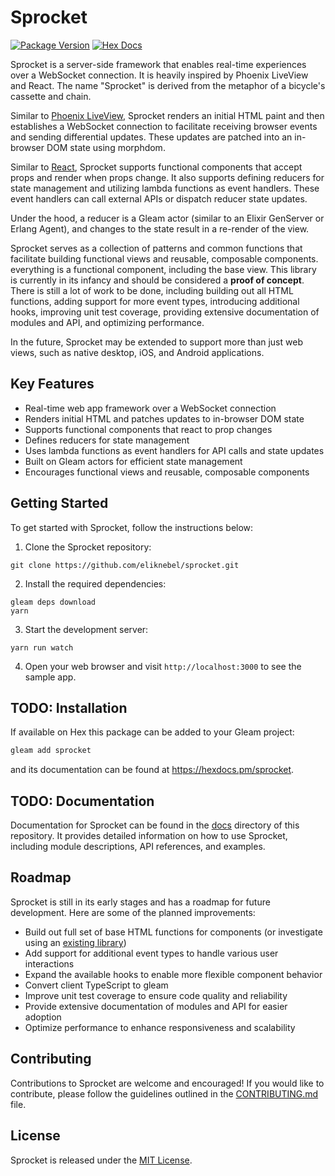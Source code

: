 # Sprocket

[![Package Version](https://img.shields.io/hexpm/v/sprocket)](https://hex.pm/packages/sprocket)
[![Hex Docs](https://img.shields.io/badge/hex-docs-ffaff3)](https://hexdocs.pm/sprocket/)

Sprocket is a server-side framework that enables real-time experiences over a WebSocket
connection. It is heavily inspired by Phoenix LiveView and React. The name "Sprocket" is derived from the
metaphor of a bicycle's cassette and chain. 

Similar to [Phoenix LiveView](https://github.com/phoenixframework/phoenix_live_view), Sprocket renders an initial HTML paint and then establishes a WebSocket connection to facilitate receiving browser events and sending differential updates. These updates are patched into an in-browser DOM state using morphdom. 

Similar to [React](https://github.com/facebook/react), Sprocket supports functional components that accept props and render when props change. It also supports defining reducers for state management and utilizing lambda functions as event handlers. These event handlers can call external APIs or dispatch reducer state updates. 

Under the hood, a reducer is a Gleam actor (similar to an Elixir GenServer or Erlang Agent), and changes to the state result in a re-render of the view. 

Sprocket serves as a collection of patterns and common functions that facilitate building functional
views and reusable, composable components. everything is a functional component, including the base
view.
This library is currently in its infancy and should be considered
a **proof of concept**. There is still a lot of work to be done, including building out all HTML
functions, adding support for more event types, introducing additional hooks, improving unit test
coverage, providing extensive documentation of modules and API, and optimizing performance. 

In the future, Sprocket may be extended to support more than just web views, such as native desktop, iOS, and Android applications.

## Key Features

- Real-time web app framework over a WebSocket connection
- Renders initial HTML and patches updates to in-browser DOM state
- Supports functional components that react to prop changes
- Defines reducers for state management
- Uses lambda functions as event handlers for API calls and state updates
- Built on Gleam actors for efficient state management
- Encourages functional views and reusable, composable components

## Getting Started

To get started with Sprocket, follow the instructions below:

1. Clone the Sprocket repository:
```
git clone https://github.com/eliknebel/sprocket.git
```

2. Install the required dependencies:
```
gleam deps download
yarn
```

3. Start the development server:
```
yarn run watch
```

4. Open your web browser and visit `http://localhost:3000` to see the sample app.


## TODO: Installation

If available on Hex this package can be added to your Gleam project:

```sh
gleam add sprocket
```

and its documentation can be found at <https://hexdocs.pm/sprocket>.


## TODO: Documentation

Documentation for Sprocket can be found in the [docs](/docs) directory of this repository. It provides detailed information on how to use Sprocket, including module descriptions, API references, and examples.

## Roadmap

Sprocket is still in its early stages and has a roadmap for future development. Here are some of the planned improvements:

- Build out full set of base HTML functions for components (or investigate using an [existing library](https://github.com/nakaixo/nakai))
- Add support for additional event types to handle various user interactions
- Expand the available hooks to enable more flexible component behavior
- Convert client TypeScript to gleam
- Improve unit test coverage to ensure code quality and reliability
- Provide extensive documentation of modules and API for easier adoption
- Optimize performance to enhance responsiveness and scalability

## Contributing

Contributions to Sprocket are welcome and encouraged! If you would like to contribute, please follow the guidelines outlined in the [CONTRIBUTING.md](/CONTRIBUTING.md) file.

## License

Sprocket is released under the [MIT License](/LICENSE).

